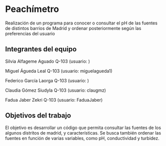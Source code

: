 # Peachímetro

Realización de un programa para conocer o consultar el pH de las fuentes de distintos barrios de Madrid y ordenar posteriormente según las preferencias del usuario 

## Integrantes del equipo

Silvia Alfageme Aguado Q-103 (usuario: )

Miguel Águeda Leal Q-103 (usuario: miguelagueda1)

Federico García Laorga Q-103 (usuario: )

Claudia Gómez Siudyla Q-103 (usuario: claugmz)

Fadua Jaber Zekri Q-103 (usuario: FaduaJaber)

## Objetivos del trabajo

El objetivo es desarrollar un código que permita consultar las fuentes de los algunos distritos de madrid, y características. Se busca también ordenar las fuentes en función de varias variables, como pH, conductividad y turbidez.

